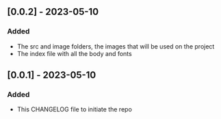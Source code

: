 ## [0.0.2] - 2023-05-10

### Added

- The src and image folders, the images that will be used on the project
- The index file with all the body and fonts

## [0.0.1] - 2023-05-10

### Added

- This CHANGELOG file to initiate the repo
